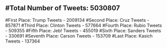 #Total Number of Tweets: 5030807 
---
#First Place: Trump Tweets - 2009134
#Second Place: Cruz Tweets - 857871
#Third Place: Clinton Tweets - 577664
#Fourth Place: Rubio Tweets - 509355
#Fifth Place: Jeb! Tweets - 455019
#Sixth Place: Sanders Tweets - 330691
#Seventh Place: Carson Tweets - 153709
#Last Place: Kasich Tweets - 137364
